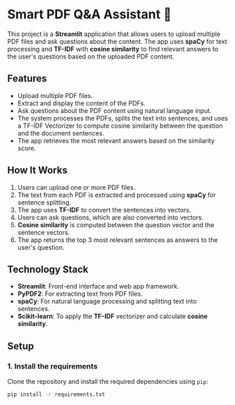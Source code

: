 # Smart PDF Q&A Assistant 🤖

This project is a **Streamlit** application that allows users to upload multiple PDF files and ask questions about the content. The app uses **spaCy** for text processing and **TF-IDF** with **cosine similarity** to find relevant answers to the user's questions based on the uploaded PDF content.

## Features
- Upload multiple PDF files.
- Extract and display the content of the PDFs.
- Ask questions about the PDF content using natural language input.
- The system processes the PDFs, splits the text into sentences, and uses a TF-IDF Vectorizer to compute cosine similarity between the question and the document sentences.
- The app retrieves the most relevant answers based on the similarity score.

## How It Works
1. Users can upload one or more PDF files.
2. The text from each PDF is extracted and processed using **spaCy** for sentence splitting.
3. The app uses **TF-IDF** to convert the sentences into vectors.
4. Users can ask questions, which are also converted into vectors.
5. **Cosine similarity** is computed between the question vector and the sentence vectors.
6. The app returns the top 3 most relevant sentences as answers to the user's question.

## Technology Stack
- **Streamlit**: Front-end interface and web app framework.
- **PyPDF2**: For extracting text from PDF files.
- **spaCy**: For natural language processing and splitting text into sentences.
- **Scikit-learn**: To apply the **TF-IDF** vectorizer and calculate **cosine similarity**.

## Setup

### 1. Install the requirements
Clone the repository and install the required dependencies using `pip`:

```bash
pip install -r requirements.txt
